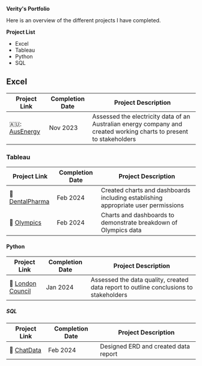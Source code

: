 **Verity's Portfolio**

Here is an overview of the different projects I have completed.

**Project List**
+ Excel
+ Tableau
+ Python
+ SQL

## Excel

| Project Link | Completion Date | Project Description | 
|--------------|-----------------|---------------------|
| 🇦🇺: [AusEnergy](https://github.com/VJMitchell/VJMitchell/blob/main/AusEnergy.md) | Nov 2023 | Assessed the electricity data of an Australian energy company and created working charts to present to stakeholders |

### Tableau

| Project Link | Completion Date| Project Description | 
|--------------|----------------|---------------------|
| :tooth: [DentalPharma](https://github.com/VJMitchell/VJMitchell/blob/main/Dental%20Pharma%20Dashboard.md)| Feb 2024 | Created charts and dashboards including establishing appropriate user permissions |
| :1st_place_medal: [Olympics](https://github.com/VJMitchell/VJMitchell/blob/main/Olympics%20Dashboards) | Feb 2024| Charts and dashboards to demonstrate breakdown of Olympics data|

#### Python

| Project Link | Completion Date | Project Description | 
|--------------|-----------------|---------------------|
| :deciduous_tree: [London Council](https://github.com/VJMitchell/VJMitchell/blob/main/Pandas%20Data%20Quality%20Evaluation.zip) | Jan 2024 | Assessed the data quality, created data report to outline conclusions to stakeholders |

##### SQL

| Project Link | Completion Date | Project Description | 
|--------------|-----------------|---------------------|
| :email: [ChatData](https://github.com/VJMitchell/VJMitchell/blob/main/Chatdata%2Cmd) | Feb 2024 | Designed ERD and created data report |






